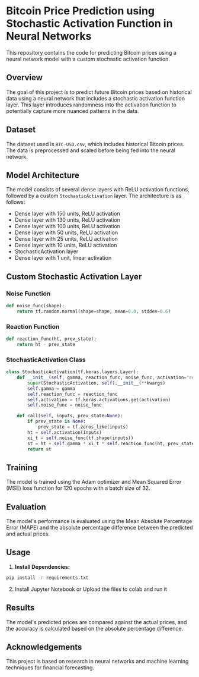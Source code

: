 # Bitcoin Price Prediction using Stochastic Activation Function in Neural Networks

This repository contains the code for predicting Bitcoin prices using a neural network model with a custom stochastic activation function.

## Overview

The goal of this project is to predict future Bitcoin prices based on historical data using a neural network that includes a stochastic activation function layer. This layer introduces randomness into the activation function to potentially capture more nuanced patterns in the data.

## Dataset

The dataset used is `BTC-USD.csv`, which includes historical Bitcoin prices. The data is preprocessed and scaled before being fed into the neural network.

## Model Architecture

The model consists of several dense layers with ReLU activation functions, followed by a custom `StochasticActivation` layer. The architecture is as follows:
- Dense layer with 150 units, ReLU activation
- Dense layer with 130 units, ReLU activation
- Dense layer with 100 units, ReLU activation
- Dense layer with 50 units, ReLU activation
- Dense layer with 25 units, ReLU activation
- Dense layer with 10 units, ReLU activation
- StochasticActivation layer
- Dense layer with 1 unit, linear activation

## Custom Stochastic Activation Layer

### Noise Function
```python
def noise_func(shape):
    return tf.random.normal(shape=shape, mean=0.0, stddev=0.6)
```

### Reaction Function
```python
def reaction_func(ht, prev_state):
    return ht - prev_state
```

### StochasticActivation Class
```python
class StochasticActivation(tf.keras.layers.Layer):
    def __init__(self, gamma, reaction_func, noise_func, activation="relu", **kwargs):
        super(StochasticActivation, self).__init__(**kwargs)
        self.gamma = gamma
        self.reaction_func = reaction_func
        self.activation = tf.keras.activations.get(activation)
        self.noise_func = noise_func 

    def call(self, inputs, prev_state=None):
        if prev_state is None:
            prev_state = tf.zeros_like(inputs)
        ht = self.activation(inputs)
        xi_t = self.noise_func(tf.shape(inputs))
        st = ht + self.gamma * xi_t * self.reaction_func(ht, prev_state)
        return st
```

## Training

The model is trained using the Adam optimizer and Mean Squared Error (MSE) loss function for 120 epochs with a batch size of 32.

## Evaluation

The model's performance is evaluated using the Mean Absolute Percentage Error (MAPE) and the absolute percentage difference between the predicted and actual prices.

## Usage

1. **Install Dependencies:**
```bash
pip install -r requirements.txt
```
2. Install Jupyter Notebook or Upload the files to colab and run it

## Results
The model's predicted prices are compared against the actual prices, and the accuracy is calculated based on the absolute percentage difference.

## Acknowledgements
This project is based on research in neural networks and machine learning techniques for financial forecasting.